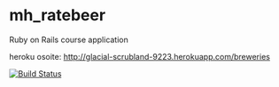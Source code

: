 mh_ratebeer
===========

Ruby on Rails course application

heroku osoite:
http://glacial-scrubland-9223.herokuapp.com/breweries

[![Build Status](https://travis-ci.org/madhaanr/mh-ratebeer-public.png)](https://travis-ci.org/madhaanr/mh-ratebeer-public)
